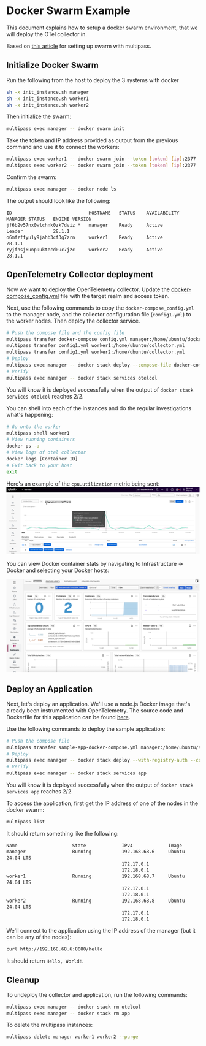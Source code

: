 # Docker Swarm Example

This document explains how to setup a docker swarm environment, that we will deploy the OTel collector in.

Based on [this article](https://dev.to/mattdark/docker-swarm-with-virtual-machines-using-multipass-39b0) for setting up swarm with multipass.

## Initialize Docker Swarm

Run the following from the host to deploy the 3 systems with docker

```bash
sh -x init_instance.sh manager
sh -x init_instance.sh worker1
sh -x init_instance.sh worker2
```

Then initialize the swarm:

```bash
multipass exec manager -- docker swarm init
```
Take the token and IP address provided as output from the previous command and use it to connect the workers:

```bash
multipass exec worker1 -- docker swarm join --token [token] [ip]:2377
multipass exec worker2 -- docker swarm join --token [token] [ip]:2377
```

Confirm the swarm:
```bash
multipass exec manager -- docker node ls
```

The output should look like the following: 
````
ID                            HOSTNAME   STATUS    AVAILABILITY   MANAGER STATUS   ENGINE VERSION
jf6b2v57nx0wlchnk0zk7dviz *   manager    Ready     Active         Leader           28.1.1
o6mfzffyu1y9jahb3cf3g7zrn     worker1    Ready     Active                          28.1.1
ryjfhsj6unp9uktecd0uc7jzc     worker2    Ready     Active                          28.1.1
````

## OpenTelemetry Collector deployment

Now we want to deploy the OpenTelemetry collector. Update the
[docker-compose_config.yml](./docker-compose_config.yml) file 
with the target realm and access token.

Next, use the following commands to copy the `docker-compose_config.yml` to the 
manager node, and the collector configuration file (`config1.yml`) to the worker 
nodes.  Then deploy the collector service. 

```bash
# Push the compose file and the config file
multipass transfer docker-compose_config.yml manager:/home/ubuntu/docker-compose.yml
multipass transfer config1.yml worker1:/home/ubuntu/collector.yml
multipass transfer config1.yml worker2:/home/ubuntu/collector.yml
# Deploy
multipass exec manager -- docker stack deploy --compose-file docker-compose.yml otelcol
# Verify
multipass exec manager -- docker stack services otelcol
```

You will know it is deployed successfully when the output of `docker stack services otelcol` 
reaches 2/2.

You can shell into each of the instances and do the regular investigations what's happening:

```bash
# Go onto the worker
multipass shell worker1
# View running containers
docker ps -a
# View logs of otel collector
docker logs [Container ID]
# Exit back to your host
exit
```

Here's an example of the `cpu.utilization` metric being sent:
![CPU Graph](img/cpu.png)

You can view Docker container stats by navigating to Infrastructure -> Docker and selecting 
your Docker hosts: 

![Docker dashboard](img/docker.png)

## Deploy an Application 

Next, let's deploy an application.  We'll use a node.js Docker image that's already 
been instrumented with OpenTelemetry.  The source code and Dockerfile for this application 
can be found [here](../../instrumentation/nodejs/linux).  

Use the following commands to deploy the sample application: 

```bash
# Push the compose file 
multipass transfer sample-app-docker-compose.yml manager:/home/ubuntu/sample-app-docker-compose.yml
# Deploy
multipass exec manager -- docker stack deploy --with-registry-auth --compose-file sample-app-docker-compose.yml app
# Verify
multipass exec manager -- docker stack services app
```

You will know it is deployed successfully when the output of `docker stack services app` reaches 2/2.

To access the application, first get the IP address of one of the nodes in the docker swarm: 

```bash
multipass list
```

It should return something like the following: 

````
Name                    State             IPv4             Image
manager                 Running           192.168.68.6     Ubuntu 24.04 LTS
                                          172.17.0.1
                                          172.18.0.1
worker1                 Running           192.168.68.7     Ubuntu 24.04 LTS
                                          172.17.0.1
                                          172.18.0.1
worker2                 Running           192.168.68.8     Ubuntu 24.04 LTS
                                          172.17.0.1
                                          172.18.0.1
````

We'll connect to the application using the IP address of the manager (but it can be any of the nodes): 

```bash
curl http://192.168.68.6:8080/hello
```

It should return `Hello, World!`. 

## Cleanup

To undeploy the collector and application, run the following commands:

```bash
multipass exec manager -- docker stack rm otelcol
multipass exec manager -- docker stack rm app
```

To delete the multipass instances: 

```bash
multipass delete manager worker1 worker2 --purge 
```